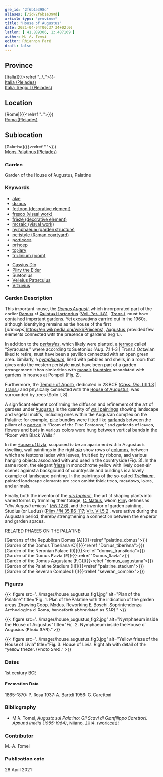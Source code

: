 ```yaml
---
gre_id: "2f6b1e398d"
aliases: [/id/2f6b1e398d]
article-type: "province"
title: "House of Augustus"
date: 2021-04-04T00:37:34+02:00
latlon: [ 41.889306, 12.487109 ]
author: M.-A. Tomei
editor: Rhiannon Paré
draft: false
---
```


## Province

[Italia]({{<relref "../..">}}) \
[Italia (Pleiades)](https://pleiades.stoa.org/places/1052) \
[Italia, Regio I (Pleiades)](https://pleiades.stoa.org/places/441075550)
<!-- -->
## Location

[Rome]({{<relref "..">}}) \
[Roma (Pleiades)](https://pleiades.stoa.org/places/423025)
<!-- -->
## Sublocation

[Palatine]({{<relref ".">}}) \
[Mons Palatinus (Pleiades)](https://pleiades.stoa.org/places/971691208)
<!-- -->
<!-- -->
<!-- -->
### Garden

Garden of the House of Augustus, Palatine

### Keywords

- [alae](http://vocab.getty.edu/page/aat/300004055)
- [domus](http://vocab.getty.edu/page/aat/300005506)
- [festoon (decorative element)](http://vocab.getty.edu/page/aat/300167386)
- [fresco (visual work)](http://vocab.getty.edu/page/aat/300177433)
- [frieze (decorative element)](http://vocab.getty.edu/page/aat/300123582)
- [mosaic (visual work)](http://vocab.getty.edu/page/aat/300015342)
- [nymphaeum (garden structure)](http://vocab.getty.edu/page/aat/300006809)
- [peristyle (Roman courtyard)](http://vocab.getty.edu/page/aat/300080971)
- [porticoes](http://vocab.getty.edu/page/aat/300004145)
- [princep](https://www.britannica.com/topic/princeps)
- [topiary](http://vocab.getty.edu/page/aat/300061887)
- [triclinium (room)](http://vocab.getty.edu/page/aat/300004359)
<!-- -->
- [Cassius Dio](http://catalog.perseus.org/cite-collections/authors/urn:cite:perseus:author.328)
- [Pliny the Elder](http://catalog.perseus.org/cite-collections/authors/urn:cite:perseus:author.1141)
- [Suetonius](http://catalog.perseus.org/cite-collections/authors/urn:cite:perseus:author.1340)
- [Velleius Paterculus](http://catalog.perseus.org/cite-collections/authors/urn:cite:perseus:author.1458)
- [Vitruvius](http://catalog.perseus.org/cite-collections/authors/urn:cite:perseus:author.1476)
<!-- -->
<!-- -->
### Garden Description
<!-- -->
This important house, the [*Domus Augusti*](https://en.wikipedia.org/wiki/House_of_Augustus), which incorporated part of the earlier [*Domus*](https://en.wikipedia.org/wiki/Domus) of [Quintus Hortensius](https://en.wikipedia.org/wiki/Quintus_Hortensius) ([Vell. Pat. II.81](https://penelope.uchicago.edu/Thayer/L/Roman/Texts/Velleius_Paterculus/2C*.html) | [Trans.](https://penelope.uchicago.edu/Thayer/E/Roman/Texts/Velleius_Paterculus/2C*.html)), must have contained important gardens. Yet excavations carried out in the 1960s, although identifying remains as the house of the first [*princeps*]https://en.wikipedia.org/wiki/Princeps), [Augustus](https://en.wikipedia.org/wiki/Augustus), provided few elements connected with the presence of gardens (Fig 1.).

In addition to the [*peristyles*](https://en.wikipedia.org/wiki/Peristyle), which likely were planted, a [terrace](http://vocab.getty.edu/page/aat/300004182) called “Syracusae,” where according to [Suetonius](https://en.wikipedia.org/wiki/Suetonius) ([*Aug*. 72.1-3](http://data.perseus.org/citations/urn:cts:latinLit:phi1348.abo012.perseus-lat1:72.1) | [Trans.](http://data.perseus.org/citations/urn:cts:latinLit:phi1348.abo012.perseus-eng1:70)) Octavian liked to retire, must have been a pavilion connected with an open green area. Similarly, a [*nymphaeum*](https://en.wikipedia.org/wiki/Nymphaeum), lined with pebbles and shells, in a room that gives onto the western peristyle must have been part of a garden arrangement: it has similarities with [mosaic](http://vocab.getty.edu/page/aat/300015342) [fountains](http://vocab.getty.edu/page/aat/300006179) associated with gardens in houses at Pompeii (Fig. 2).

Furthermore, the [Temple of Apollo](https://en.wikipedia.org/wiki/Temple_of_Apollo_Palatinus), dedicated in 28 BCE ([*Cass. Dio*. LIII.1.3](http://data.perseus.org/citations/urn:cts:greekLit:tlg0385.tlg001.perseus-grc1:53.1.3) | [Trans.](https://bit.ly/CDioE53)) and physically connected with the [House of Augustus](https://en.wikipedia.org/wiki/House_of_Augustus), was surrounded by trees (Solin I, 8).

A significant element confirming the diffusion and refinement of the art of gardens under [Augustus](https://www.britannica.com/biography/Augustus-Roman-emperor) is the quantity of [wall paintings](http://vocab.getty.edu/page/aat/300177433) showing landscape and vegetal motifs, including ones within the Augustan complex on the Palatine: for example, [pine](https://en.wikipedia.org/wiki/Pine) bundles were fitted like [garlands](http://vocab.getty.edu/page/aat/300167386) between the pillars of a [portico](http://vocab.getty.edu/page/aat/300004145) in “Room of the Pine Festoons;” and garlands of leaves, flowers and buds in various colors were hung between vertical bands in the “Room with Black Walls.”

In the [House of Livia](https://parcocolosseo.it/en/marvels/the-house-of-livia/), supposed to be an apartment within Augustus’s dwelling, wall paintings in the right [*ala*](http://vocab.getty.edu/page/aat/300004055) show rows of [columns](http://vocab.getty.edu/page/aat/300001571), between which are festoons laden with leaves, fruit tied by ribbons, and various hanging objects associated with and used in the countryside (Fig. 3). In the same room, the elegant [frieze](https://en.wikipedia.org/wiki/Frieze) in monochrome yellow with lively open-air scenes against a background of countryside and buildings is a lovely example of landscape painting. In the paintings of the so-called [*Triclinium*](https://en.wikipedia.org/wiki/Triclinium), painted landscape elements are seen amidst thick trees, meadows, lakes, and animals.

Finally, both the inventor of the [*ars topiaria*](https://en.wikipedia.org/wiki/Topiary), the art of shaping plants into varied forms by trimming their foliage, [C. Matius](https://en.wikipedia.org/wiki/Gaius_Matius), whom [Pliny](https://en.wikipedia.org/wiki/Pliny_the_Elder) defines as  "*divi Augusti amicus*" ([*HN* 12.6](http://data.perseus.org/citations/urn:cts:latinLit:phi0978.phi001.perseus-lat1:12.6)), and the inventor of garden painting, Studius (or Ludius) ([Pliny *HN* 35.116-117](http://data.perseus.org/citations/urn:cts:latinLit:phi0978.phi001.perseus-lat1:35.43); [Vitr. VII.5.2](http://data.perseus.org/citations/urn:cts:latinLit:phi1056.phi001.perseus-lat1:7.5.2)), were active during the Augustan period, thereby strengthening a connection between the emperor and garden spaces.
<!-- -->
RELATED PHASES ON THE PALATINE:
<!-- -->
[Gardens of the Republican Domus (A)]({{<relref "palatine_domus">}})\
[Garden of the Domus Tiberiana (C)]({{<relref "Domus_tiberiana">}})\
[Garden of the Neronian Palace (D)]({{<relref "domus_transitoria">}})\
[Garden of the Domus Flavia (E)]({{<relref "Domus_flavia">}})\
[Garden of the Domus Augustana (F,G)]({{<relref "domus_augustana">}})\
[Garden of the Palatine Stadium (H)]({{<relref "palatine_stadium">}})\
[Garden of the Severan Complex (I)]({{<relref "severan_complex">}})
<!-- -->
<!-- -->
### Figures
<!-- -->
{{< figure src="../images/house_augustus_fig1.jpg" alt="Plan of the Palatine" title="Fig. 1.	Plan of the Palatine with the indication of the garden areas (Drawing Coop. Modus. Reworking E. Boschi. Soprintendenza Archeologica di Roma, henceforth abbreviated as SAR)." >}}
<!-- -->
{{< figure src="../images/house_augustus_fig2.jpg" alt="Nymphaeum inside the House of Augustus" title="Fig. 2. Nymphaeum inside the House of Augustus (Photo SAR)." >}}
<!-- -->
{{< figure src="../images/house_augustus_fig3.jpg" alt="Yellow frieze of the House of Livia" title="Fig. 3. House of Livia. Right ala with detail of the “yellow frieze”. (Photo SAR)." >}}
<!-- -->
### Dates

1st century BCE
<!-- -->
#### Excavation Date

1865-1870: P. Rosa
1937: A. Bartoli
1956: G. Carettoni
<!-- -->
### Bibliography

* M.A. Tomei, *Augusto sul Palatino: Gli Scavi di Gianfilippo Carettoni. Appunti inediti (1955-1984)*, Milano, 2014. [(worldcat)](http://www.worldcat.org/oclc/903406162)!
<!-- -->
### Contributor

M.-A. Tomei
<!-- -->
### Publication date

28 April 2021
